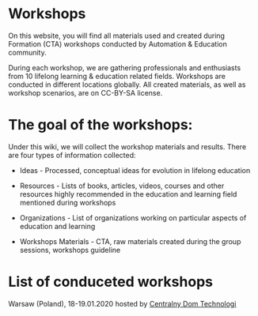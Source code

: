 # Workshops
On this website, you will find all materials used and created during Formation (CTA) workshops conducted by Automation & Education community.

During each workshop, we are gathering professionals and enthusiasts from 10 lifelong learning & education related fields. Workshops are conducted in different locations globally. All created materials, as well as workshop scenarios, are on CC-BY-SA license.

# The goal of the workshops:

Under this wiki, we will collect the workshop materials and results. There are four types of information collected:
+ Ideas - Processed, conceptual ideas for evolution in lifelong education

+ Resources - Lists of books, articles, videos, courses and other resources highly recommended in the education and learning     field mentioned during workshops

+ Organizations - List of organizations working on particular aspects of education and learning

+ Workshops Materials - CTA, raw materials created during the group sessions, workshops guideline 
  
 # List of conduceted workshops
 Warsaw (Poland), 18-19.01.2020 hosted by [Centralny Dom Technologi](https://cdt.pl/)
